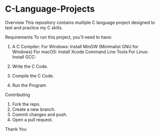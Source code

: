 # C-Language-Projects

Overview
This repository contains  multiple C language project designed to test and practice my C skills.

Requirements
To run this project, you'll need to have:
1. A C Compiler:
      For Windows: Install MinGW (Minimalist GNU for Windows)
      For macOS: Install Xcode Command Line Tools
      For Linux: Install GCC:
   
2. Write the C Code.
3. Compile the C Code.
4. Run the Program

Contributing
1. Fork the repo.
2. Create a new branch.
3. Commit changes and push.
4. Open a pull request.       

Thank You
